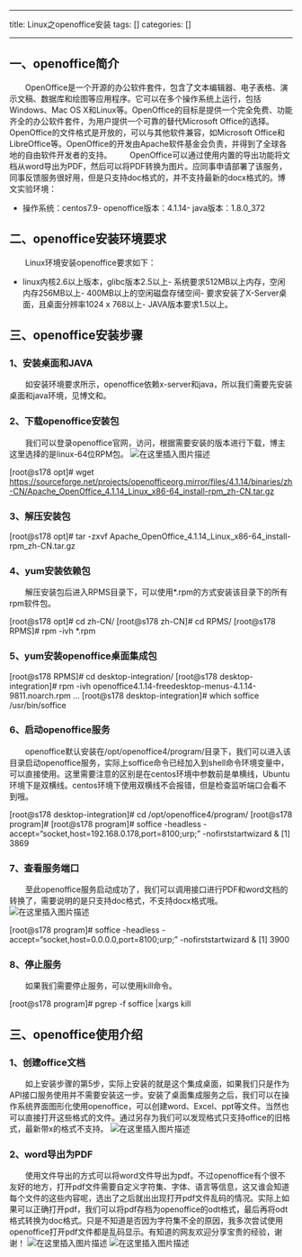
--- 
title:  Linux之openoffice安装 
tags: []
categories: [] 

---
## 一、openoffice简介

  OpenOffice是一个开源的办公软件套件，包含了文本编辑器、电子表格、演示文稿、数据库和绘图等应用程序。它可以在多个操作系统上运行，包括Windows、Mac OS X和Linux等。OpenOffice的目标是提供一个完全免费、功能齐全的办公软件套件，为用户提供一个可靠的替代Microsoft Office的选择。OpenOffice的文件格式是开放的，可以与其他软件兼容，如Microsoft Office和LibreOffice等。OpenOffice的开发由Apache软件基金会负责，并得到了全球各地的自由软件开发者的支持。   OpenOffice可以通过使用内置的导出功能将文档从word导出为PDF，然后可以将PDF转换为图片。应同事申请部署了该服务，同事反馈服务很好用，但是只支持doc格式的，并不支持最新的docx格式的。博文实验环境：
- 操作系统：centos7.9- openoffice版本：4.1.14- java版本：1.8.0_372
## 二、openoffice安装环境要求

  Linux环境安装openoffice要求如下：
- linux内核2.6以上版本，glibc版本2.5以上- 系统要求512MB以上内存，空闲内存256MB以上- 400MB以上的空闲磁盘存储空间- 要求安装了X-Server桌面，且桌面分辨率1024 x 768以上- JAVA版本要求1.5以上。
## 三、openoffice安装步骤

### 1、安装桌面和JAVA

  如安装环境要求所示，openoffice依赖x-server和java，所以我们需要先安装桌面和java环境，见博文和。

### 2、下载openoffice安装包

  我们可以登录openoffice官网，访问，根据需要安装的版本进行下载，博主这里选择的是linux-64位RPM包。 <img src="https://img-blog.csdnimg.cn/f3f5e4821bba47869c5793997cd1c877.png" alt="在这里插入图片描述">

>  
 [root@s178 opt]# wget https://sourceforge.net/projects/openofficeorg.mirror/files/4.1.14/binaries/zh-CN/Apache_OpenOffice_4.1.14_Linux_x86-64_install-rpm_zh-CN.tar.gz 


### 3、解压安装包

>  
 [root@s178 opt]# tar -zxvf Apache_OpenOffice_4.1.14_Linux_x86-64_install-rpm_zh-CN.tar.gz 


### 4、yum安装依赖包

  解压安装包后进入RPMS目录下，可以使用*.rpm的方式安装该目录下的所有rpm软件包。

>  
 [root@s178 opt]# cd zh-CN/ [root@s178 zh-CN]# cd RPMS/ [root@s178 RPMS]# rpm -ivh *.rpm 


### 5、yum安装openoffice桌面集成包

>  
 [root@s178 RPMS]# cd desktop-integration/ [root@s178 desktop-integration]# rpm -ivh openoffice4.1.14-freedesktop-menus-4.1.14-9811.noarch.rpm … [root@s178 desktop-integration]# which soffice /usr/bin/soffice 


### 6、启动openoffice服务

  openoffice默认安装在/opt/openoffice4/program/目录下，我们可以进入该目录启动openoffice服务，实际上soffice命令已经加入到shell命令环境变量中，可以直接使用。这里需要注意的区别是在centos环境中参数前是单横线，Ubuntu环境下是双横线。centos环境下使用双横线不会报错，但是检查监听端口会看不到哦。

>  
 [root@s178 desktop-integration]# cd /opt/openoffice4/program/ [root@s178 program]# [root@s178 program]# soffice -headless -accept=“socket,host=192.168.0.178,port=8100;urp;” -nofirststartwizard &amp; [1] 3869 


### 7、查看服务端口

  至此openoffice服务启动成功了，我们可以调用接口进行PDF和word文档的转换了，需要说明的是只支持doc格式，不支持docx格式哦。 <img src="https://img-blog.csdnimg.cn/cd65fb5b0cc34ef8be8abf0f6a6920cf.png" alt="在这里插入图片描述">

>  
 [root@s178 program]# soffice -headless -accept=“socket,host=0.0.0.0,port=8100;urp;” -nofirststartwizard &amp; [1] 3900 


### 8、停止服务

  如果我们需要停止服务，可以使用kill命令。

>  
 [root@s178 program]# pgrep -f soffice |xargs kill 


## 三、openoffice使用介绍

### 1、创建office文档

  如上安装步骤的第5步，实际上安装的就是这个集成桌面，如果我们只是作为API接口服务使用并不需要安装这一步。安装了桌面集成服务之后，我们可以在操作系统界面图形化使用openoffice，可以创建word、Excel、ppt等文件。当然也可以直接打开这些格式的文件。通过另存为我们可以发现格式只支持office的旧格式，最新带x的格式不支持。 <img src="https://img-blog.csdnimg.cn/e8654ca126a4418dbe3f8def48c277f7.png" alt="在这里插入图片描述">

### 2、word导出为PDF

  使用文件导出的方式可以将word文件导出为pdf。不过openoffice有个很不友好的地方，打开pdf文件需要自定义字符集、字体、语言等信息，这又谁会知道每个文件的这些内容呢，选出了之后就出出现打开pdf文件乱码的情况。实际上如果可以正确打开pdf，我们可以将pdf存档为openoffice的odt格式，最后再将odt格式转换为doc格式。只是不知道是否因为字符集不全的原因，我多次尝试使用openoffice打开pdf文件都是乱码显示。有知道的网友欢迎分享宝贵的经验，谢谢！ <img src="https://img-blog.csdnimg.cn/8d6e1d428db74168979518ce8a429c0c.png" alt="在这里插入图片描述"> <img src="https://img-blog.csdnimg.cn/46330e287894448a84fff4a6fe8ab2c3.png" alt="在这里插入图片描述">
